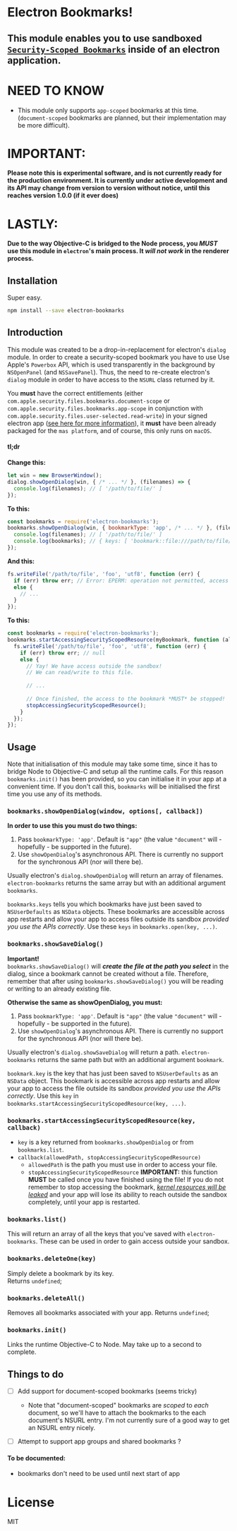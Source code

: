 # Electron Bookmarks!

## This module enables you to use sandboxed [`Security-Scoped Bookmarks`](https://developer.apple.com/library/content/documentation/Miscellaneous/Reference/EntitlementKeyReference/Chapters/EnablingAppSandbox.html#//apple_ref/doc/uid/TP40011195-CH4-SW18) inside of an electron application.

# NEED TO KNOW
* This module only supports `app-scoped` bookmarks at this time. (`document-scoped` bookmarks are planned, but their implementation may be more difficult).

# IMPORTANT:
**Please note this is experimental software, and is not currently ready for the production environment. It is currently under active development and its API may change from version to version without notice, until this reaches version 1.0.0 (if it ever does)**

# LASTLY:
**Due to the way Objective-C is bridged to the Node process, you *MUST* use this module in `electron`'s main process. It _will not work_ in the renderer process.**

## Installation

Super easy.
```bash
npm install --save electron-bookmarks
```

## Introduction

This module was created to be a drop-in-replacement for electron's `dialog` module. In order to create a security-scoped bookmark you have to use Use Apple's `Powerbox` API, which is used transparently in the background by `NSOpenPanel` (and `NSSavePanel`). Thus, the need to re-create electron's `dialog` module in order to have access to the `NSURL` class returned by it.

You **must** have the correct entitlements (either `com.apple.security.files.bookmarks.document-scope` or `com.apple.security.files.bookmarks.app-scope` in conjunction with `com.apple.security.files.user-selected.read-write`) in your signed electron app ([see here for more information](https://github.com/electron-userland/electron-osx-sign/wiki/3.-App-Sandbox-and-Entitlements)), it **must** have been already packaged for the `mas platform`, and of course, this only runs on `macOS`.

#### tl;dr

**Change this:**
```javascript
let win = new BrowserWindow();
dialog.showOpenDialog(win, { /* ... */ }, (filenames) => {
  console.log(filenames); // [ '/path/to/file/' ]
});
```

**To this:**
```javascript
const bookmarks = require('electron-bookmarks');
bookmarks.showOpenDialog(win, { bookmarkType: 'app', /* ... */ }, (filenames, bookmarks) => {
  console.log(filenames); // [ '/path/to/file/' ]
  console.log(bookmarks); // { keys: [ 'bookmark::file:///path/to/file/' ], ... }
});
```

**And this:**
```javascript
fs.writeFile('/path/to/file', 'foo', 'utf8', function (err) {
  if (err) throw err; // Error: EPERM: operation not permitted, access '/path/to/file'
  else {
    // ...
  }
});
```


**To this:**
```javascript
const bookmarks = require('electron-bookmarks');
bookmarks.startAccessingSecurityScopedResource(myBookmark, function (allowedPath, stopAccessingSecurityScopedResource) {
  fs.writeFile('/path/to/file', 'foo', 'utf8', function (err) {
    if (err) throw err; // null
    else {
      // Yay! We have access outside the sandbox!
      // We can read/write to this file.
      
      // ...
      
      // Once finished, the access to the bookmark *MUST* be stopped!
      stopAccessingSecurityScopedResource(); 
    }
  });
});
```

## Usage

Note that initialisation of this module may take some time, since it has to bridge Node to Objective-C and setup all the runtime calls. For this reason `bookmarks.init()` has been provided, so you can initialise it in your app at a convenient time. If you don't call this, `bookmarks` will be initialised the first time you use any of its methods.

### `bookmarks.showOpenDialog(window, options[, callback])`

**In order to use this you must do two things:** 
1. Pass `bookmarkType: 'app'`. Default is `"app"` (the value `"document"` will - hopefully - be supported in the future).
2. Use `showOpenDialog`'s asynchronous API. There is currently no support for the synchronous API (nor will there be).

Usually electron's `dialog.showOpenDialog` will return an array of filenames. `electron-bookmarks` returns the same array but with an additional argument `bookmarks`.

`bookmarks.keys` tells you which bookmarks have just been saved to `NSUserDefaults` as `NSData` objects. These bookmarks are accessible across app restarts and allow your app to access files outside its sandbox _provided you use the APIs correctly_. Use these `keys` in `bookmarks.open(key, ...)`.


### `bookmarks.showSaveDialog()`

**Important!**  
`bookmarks.showSaveDialog()` will **_create the file at the path you select_** in the dialog, since a bookmark cannot be created without a file. Therefore, remember that after using `bookmarks.showSaveDialog()` you will be reading or writing to an already existing file.

**Otherwise the same as showOpenDialog, you must:** 
1. Pass `bookmarkType: 'app'`. Default is `"app"` (the value `"document"` will - hopefully - be supported in the future).
2. Use `showOpenDialog`'s asynchronous API. There is currently no support for the synchronous API (nor will there be).

Usually electron's `dialog.showSaveDialog` will return a path. `electron-bookmarks` returns the same path but with an additional argument `bookmark`.

`bookmark.key` is the key that has just been saved to `NSUserDefaults` as an `NSData` object. This bookmark is accessible across app restarts and allow your app to access the file outside its sandbox _provided you use the APIs correctly_. Use this `key` in `bookmarks.startAccessingSecurityScopedResource(key, ...)`.

### `bookmarks.startAccessingSecurityScopedResource(key, callback)`

* `key` is a key returned from `bookmarks.showOpenDialog` or from `bookmarks.list`.
* `callback(allowedPath, stopAccessingSecurityScopedResource)`
  * `allowedPath` is the path you must use in order to access your file.
  * `stopAccessingSecurityScopedResource` **IMPORTANT:** this function **MUST** be called once you have finished using the file! If you do not remember to stop accessing the bookmark, _[kernel resources will be leaked](https://developer.apple.com/reference/foundation/nsurl/1417051-startaccessingsecurityscopedreso?language=objc)_ and your app will lose its ability to reach outside the sandbox completely, until your app is restarted.

### `bookmarks.list()`

This will return an array of all the keys that you've saved with `electron-bookmarks`. These can be used in order to gain access outside your sandbox.

### `bookmarks.deleteOne(key)`

Simply delete a bookmark by its key.  
Returns `undefined`;

### `bookmarks.deleteAll()`

Removes all bookmarks associated with your app.
Returns `undefined`;

### `bookmarks.init()`

Links the runtime Objective-C to Node. May take up to a second to complete.

## Things to do

- [ ] Add support for document-scoped bookmarks (seems tricky)
  -  Note that "document-scoped" bookmarks are *scoped* to *each* document, so we'll have to attach the bookmarks to the each document's NSURL entry. I'm not currently sure of a good way to get an NSURL entry nicely.
- [ ] Attempt to support app groups and shared bookmarks ?


#### To be documented: 
- bookmarks don't need to be used until next start of app


# License

MIT
